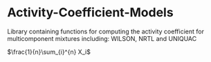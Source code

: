 # Activity-Coefficient-Models
Library containing functions for computing the activity coefficient for multicomponent mixtures including: WILSON, NRTL and UNIQUAC

$\frac{1}{n}\sum_{i}^{n} X_i\$
